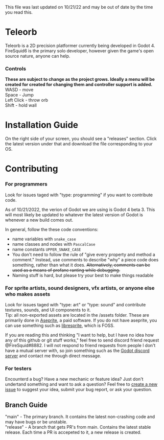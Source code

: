 This file was last updated on 10/21/22 and may be out of date by the time you read this.

# Teleorb
Teleorb is a 2D precision platformer currently being developed in Godot 4. FireSquid6 is the primary solo developer, however given the game's open source nature, anyone can help.  

### Controls
**These are subject to change as the project grows. Ideally a menu will be created for created for changing them and controller support is added.**  
WASD - move  
Space - Jump  
Left Click - throw orb  
Shift - hold wall  

# Installation Guide
On the right side of your screen, you should see a "releases" section. Click the latest version under that and download the file corresponding to your OS.

# Contributing
### For programmers
Look for issues taged with "type: programming" if you want to contribute code. 
  
As of 10/21/2022, the verion of Godot we are using is Godot 4 beta 3. This will most likely be updated to whatever the latest version of Godot is whenever a new build comes out.
  
In general, follow the these code conventions:
- name variables with `snake_case`
- name classes and nodes with `PascalCase`
- name constants `UPPER_SNAKE_CASE`
- You don't need to follow the rule of "give every property and method a comment." Instead, use comments to describe "why" a piece code does something, rather than what it does. ~~Alternatively, comments can be used as a means of profane ranting while debugging.~~
- Naming stuff is hard, but please try your best to make things readable

### For sprite artists, sound designers, vfx artists, or anyone else who makes assets
Look for issues taged with "type: art" or "type: sound" and contribute textures, sounds, and UI components to it.  
Tip: all non-exported assets are located in the /assets folder. These are primarily done in [Aseprite](https://www.aseprite.org/), a paid software. If you do not have aseprite, you can use something such as [libresprite](https://github.com/LibreSprite/LibreSprite), which is FOSS.  
  
If you are reading this and thinking "I want to help, but I have no idea how any of this github or git stuff works," feel free to send discord friend request @FireSquid#8882. I will not respond to friend requests from people I don't have a mutual server with, so join something such as the [Godot discord server](https://discord.gg/Rue49P7jm3) and contact me through direct message.

### For testers
Encounterd a bug? Have a new mechanic or feature idea? Just don't undertand something and want to ask a question? Feel free to [create a new issue](https://github.com/FireSquid6/teleorb/issues/new/choose) to suggest your idea, submit your bug report, or ask your question.

## Branch Guide
"main" - The primary branch. It contains the latest non-crashing code and may have bugs or be unstable.    
"release" - A branch that gets PR's from main. Contains the latest stable release. Each time a PR is accepeted to it, a new release is created.
